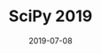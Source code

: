 ---
title: SciPy 2019
date: 2019-07-08
description: A PySAL workshop will be held at SciPy 2019 in Austin, Texas, on July 8, 2019.
type: news
month: "07.08"
year: "2019"
rls: "07.08.2019"
link: "https://www.scipy2019.scipy.org/tutorial/Intermediate-Methods-for-Geospatial-Data-Analysis"
---